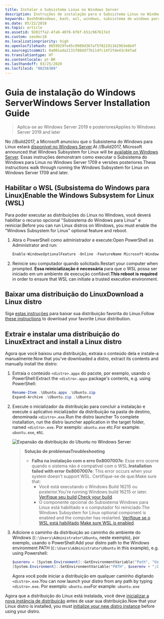 ```yaml
---
title: Instalar o Subsistema Linux no Windows Server
description: Instruções de instalação para o Subsistema Linux no Windows Server.
keywords: BashOnWindows, bash, wsl, windows, subsistema do windows para linux, windowssubsystem, ubuntu, windows server
ms.date: 05/22/2018
ms.topic: article
ms.assetid: 9281ffa2-4fa9-4078-bf6f-b51c967617e3
ms.custom: seodec18
ms.localizationpriority: high
ms.openlocfilehash: 8859929fe45c9989d367af5f82191162963e6b4f
ms.sourcegitcommit: 0a001ada2131f80dd77b114fc14f2fde43c947ad
ms.translationtype: HT
ms.contentlocale: pt-BR
ms.lasthandoff: 03/25/2020
ms.locfileid: "80256389"
---
```

# <a name="windows-server-installation-guide"></a><span data-ttu-id="7a3c6-104">Guia de instalação do Windows Server</span><span class="sxs-lookup"><span data-stu-id="7a3c6-104">Windows Server Installation Guide</span></span>

> <span data-ttu-id="7a3c6-105">Aplica-se ao Windows Server 2019 e posteriores</span><span class="sxs-lookup"><span data-stu-id="7a3c6-105">Applies to Windows Server 2019 and later</span></span>

<span data-ttu-id="7a3c6-106">No //Build2017, a Microsoft anunciou que o Subsistema do Windows para Linux estará [disponível no Windows Server](https://blogs.technet.microsoft.com/hybridcloud/2017/05/10/windows-server-for-developers-news-from-microsoft-build-2017/).</span><span class="sxs-lookup"><span data-stu-id="7a3c6-106">At //Build2017, Microsoft announced that Windows Subsystem for Linux will be [available on Windows Server](https://blogs.technet.microsoft.com/hybridcloud/2017/05/10/windows-server-for-developers-news-from-microsoft-build-2017/).</span></span>  <span data-ttu-id="7a3c6-107">Essas instruções demonstram como executar o Subsistema do Windows para Linux no Windows Server 1709 e versões posteriores.</span><span class="sxs-lookup"><span data-stu-id="7a3c6-107">These instructions walk through running the Windows Subsystem for Linux on Windows Server 1709 and later.</span></span>

## <a name="enable-the-windows-subsystem-for-linux-wsl"></a><span data-ttu-id="7a3c6-108">Habilitar o WSL (Subsistema do Windows para Linux)</span><span class="sxs-lookup"><span data-stu-id="7a3c6-108">Enable the Windows Subsystem for Linux (WSL)</span></span>

<span data-ttu-id="7a3c6-109">Para poder executar as distribuições do Linux no Windows, você deverá habilitar o recurso opcional "Subsistema do Windows para Linux" e reiniciar.</span><span class="sxs-lookup"><span data-stu-id="7a3c6-109">Before you can run Linux distros on Windows, you must enable the "Windows Subsystem for Linux" optional feature and reboot.</span></span>

1. <span data-ttu-id="7a3c6-110">Abra o PowerShell como administrador e execute:</span><span class="sxs-lookup"><span data-stu-id="7a3c6-110">Open PowerShell as Administrator and run:</span></span>
    ```powershell
    Enable-WindowsOptionalFeature -Online -FeatureName Microsoft-Windows-Subsystem-Linux
    ```

2. <span data-ttu-id="7a3c6-111">Reinicie seu computador quando solicitado.</span><span class="sxs-lookup"><span data-stu-id="7a3c6-111">Restart your computer when prompted.</span></span> <span data-ttu-id="7a3c6-112">**Essa reinicialização é necessária** para que o WSL possa ser iniciado em um ambiente de execução confiável.</span><span class="sxs-lookup"><span data-stu-id="7a3c6-112">**This reboot is required** in order to ensure that WSL can initiate a trusted execution environment.</span></span>

## <a name="download-a-linux-distro"></a><span data-ttu-id="7a3c6-113">Baixar uma distribuição do Linux</span><span class="sxs-lookup"><span data-stu-id="7a3c6-113">Download a Linux distro</span></span>

<span data-ttu-id="7a3c6-114">Siga [estas instruções](install-manual.md) para baixar sua distribuição favorita do Linux.</span><span class="sxs-lookup"><span data-stu-id="7a3c6-114">Follow [these instructions](install-manual.md) to download your favorite Linux distribution.</span></span>

## <a name="extract-and-install-a-linux-distro"></a><span data-ttu-id="7a3c6-115">Extrair e instalar uma distribuição do Linux</span><span class="sxs-lookup"><span data-stu-id="7a3c6-115">Extract and install a Linux distro</span></span>
<span data-ttu-id="7a3c6-116">Agora que você baixou uma distribuição, extraia o conteúdo dela e instale-a manualmente:</span><span class="sxs-lookup"><span data-stu-id="7a3c6-116">Now that you've downloaded a distro, extract its contents and manually install the distro:</span></span>

1. <span data-ttu-id="7a3c6-117">Extraia o conteúdo `<distro>.appx` do pacote, por exemplo, usando o PowerShell:</span><span class="sxs-lookup"><span data-stu-id="7a3c6-117">Extract the `<distro>.appx` package's contents, e.g. using PowerShell:</span></span>

    ```powershell
    Rename-Item .\Ubuntu.appx .\Ubuntu.zip
    Expand-Archive .\Ubuntu.zip .\Ubuntu
    ```

2. <span data-ttu-id="7a3c6-118">Execute o inicializador da distribuição para concluir a instalação e execute o aplicativo inicializador da distribuição na pasta de destino, denominada `<distro>.exe`.</span><span class="sxs-lookup"><span data-stu-id="7a3c6-118">Run the distro launcher To complete installation, run the distro launcher application in the target folder, named `<distro>.exe`.</span></span> <span data-ttu-id="7a3c6-119">Por exemplo: `ubuntu.exe` etc.</span><span class="sxs-lookup"><span data-stu-id="7a3c6-119">For example: `ubuntu.exe`, etc.</span></span>

    ![Expansão da distribuição do Ubuntu no Windows Server](media/server-appx-expand.png)

    > <span data-ttu-id="7a3c6-121">**Solução de problemas**</span><span class="sxs-lookup"><span data-stu-id="7a3c6-121">**Troubleshooting**</span></span>
    > * <span data-ttu-id="7a3c6-122">**Falha na instalação com o erro 0x8007007e**: Esse erro ocorre quando o sistema não é compatível com o WSL.</span><span class="sxs-lookup"><span data-stu-id="7a3c6-122">**Installation failed with error 0x8007007e**: This error occurs when your system doesn't support WSL.</span></span> <span data-ttu-id="7a3c6-123">Certifique-se de que:</span><span class="sxs-lookup"><span data-stu-id="7a3c6-123">Make sure that:</span></span>
    >   * <span data-ttu-id="7a3c6-124">Você está executando o Windows Build 16215 ou posterior.</span><span class="sxs-lookup"><span data-stu-id="7a3c6-124">You're running Windows build 16215 or later.</span></span> <span data-ttu-id="7a3c6-125">[Verifique seu build](troubleshooting.md#check-your-build-number).</span><span class="sxs-lookup"><span data-stu-id="7a3c6-125">[Check your build](troubleshooting.md#check-your-build-number).</span></span>
    >   * <span data-ttu-id="7a3c6-126">O componente opcional do Subsistema Windows para Linux está habilitado e o computador foi reiniciado.</span><span class="sxs-lookup"><span data-stu-id="7a3c6-126">The Windows Subsystem for Linux optional component is enabled and the computer has restarted.</span></span>  <span data-ttu-id="7a3c6-127">[Verifique se o WSL está habilitado](troubleshooting.md#confirm-wsl-is-enabled).</span><span class="sxs-lookup"><span data-stu-id="7a3c6-127">[Make sure WSL is enabled](troubleshooting.md#confirm-wsl-is-enabled).</span></span>
    
3. <span data-ttu-id="7a3c6-128">Adicione o caminho da distribuição ao caminho do ambiente do Windows (`C:\Users\Administrator\Ubuntu`, neste exemplo), por exemplo, usando o PowerShell:</span><span class="sxs-lookup"><span data-stu-id="7a3c6-128">Add your distro path to the Windows environment PATH (`C:\Users\Administrator\Ubuntu` in this example), e.g. using Powershell:</span></span>
        
    ```powershell
    $userenv = [System.Environment]::GetEnvironmentVariable("Path", "User")
    [System.Environment]::SetEnvironmentVariable("PATH", $userenv + ";C:\Users\Administrator\Ubuntu", "User")
    ```
    <span data-ttu-id="7a3c6-129">Agora você pode iniciar a distribuição em qualquer caminho digitando `<distro>.exe`.</span><span class="sxs-lookup"><span data-stu-id="7a3c6-129">You can now launch your distro from any path by typing `<distro>.exe`.</span></span> <span data-ttu-id="7a3c6-130">Por exemplo: `ubuntu.exe`</span><span class="sxs-lookup"><span data-stu-id="7a3c6-130">For example: `ubuntu.exe`</span></span>

<span data-ttu-id="7a3c6-131">Agora que a distribuição do Linux está instalada, você deve [inicializar a nova instância de distribuição](initialize-distro.md) antes de usar sua distribuição.</span><span class="sxs-lookup"><span data-stu-id="7a3c6-131">Now that your Linux distro is installed, you must [initialize your new distro instance](initialize-distro.md) before using your distro.</span></span>
